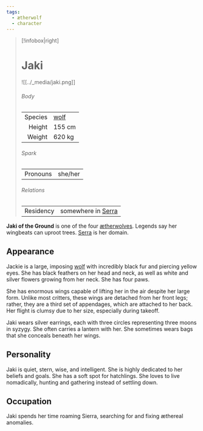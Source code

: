 ```yaml
---
tags:
  - ætherwolf
  - character
---
```

> [!infobox|right]
> # Jaki
> ![[../_media/jaki.png]]
> ###### Body
> |  |  |
> | ---: | ---- |
> | Species | [wolf](<../Æther/Body.md#Wolf>) |
> | Height | 155 cm |
> | Weight | 620 kg |
> ###### Spark
> |  |  |
> | ---: | ---- |
> | Pronouns | she/her |
> ###### Relations
> |  |  |
> | ---: | ---- |
> | Residency | somewhere in [Serra](<../Locations/Serra.md>) |

**Jaki of the Ground** is one of the four [ætherwolves](<../Æther/Ætherwolf.md>). Legends say her wingbeats can uproot trees. [Serra](<../Locations/Serra.md>) is her domain.

## Appearance
Jackie is a large, imposing [wolf](<../Æther/Body.md#Wolf>) with incredibly black fur and piercing yellow eyes. She has black feathers on her head and neck, as well as white and silver flowers growing from her neck. She has four paws.

She has enormous wings capable of lifting her in the air despite her large form. Unlike most critters, these wings are detached from her front legs; rather, they are a third set of appendages, which are attached to her back. Her flight is clumsy due to her size, especially during takeoff.

Jaki wears silver earrings, each with three circles representing three moons in syzygy. She often carries a lantern with her. She sometimes wears bags that she conceals beneath her wings.

## Personality
Jaki is quiet, stern, wise, and intelligent. She is highly dedicated to her beliefs and goals. She has a soft spot for hatchlings. She loves to live nomadically, hunting and gathering instead of settling down.

## Occupation
Jaki spends her time roaming Sierra, searching for and fixing æthereal anomalies.